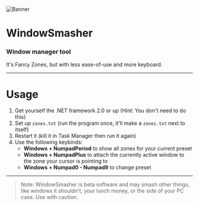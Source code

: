 ![Banner](https://kagari.moe/outer_assets/windowsmasher/windowsmasher.png)
# WindowSmasher
### Window manager tool
It's Fancy Zones, but with less ease-of-use and more keyboard.

---

# Usage

1. Get yourself the .NET framework 2.0 or up (Hint: You don't need to do this)
2. Set up `zones.txt` (run the program once, it'll make a `zones.txt` next to itself)
3. Restart it (kill it in Task Manager then run it again)
4. Use the following keybinds:
	- **Windows + NumpadPeriod** to show all zones for your current preset
	- **Windows + NumpadPlus** to attach the currently active window to the zone your cursor is pointing to
	- **Windows + Numpad0 - Numpad9** to change preset

---

> Note: WindowSmasher is beta software and may smash other things, like windows it shouldn't, your lunch money, or the side of your PC case. Use with caution.